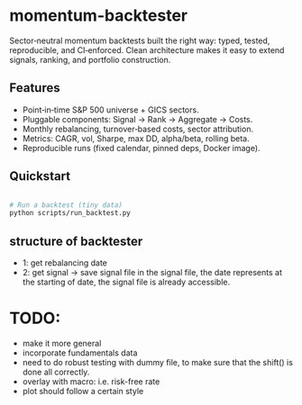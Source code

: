 # momentum-backtester

Sector‑neutral momentum backtests built the right way: typed, tested, reproducible, and CI‑enforced. Clean architecture makes it easy to extend signals, ranking, and portfolio construction.

## Features
- Point‑in‑time S&P 500 universe + GICS sectors.
- Pluggable components: Signal → Rank → Aggregate → Costs.
- Monthly rebalancing, turnover‑based costs, sector attribution.
- Metrics: CAGR, vol, Sharpe, max DD, alpha/beta, rolling beta.
- Reproducible runs (fixed calendar, pinned deps, Docker image).

## Quickstart
```bash

# Run a backtest (tiny data)
python scripts/run_backtest.py
```

## structure of backtester

- 1: get rebalancing date
- 2: get signal -> save signal file
    in the signal file, the date represents at the starting of date, the signal file is already accessible.

# TODO:
- make it more general
- incorporate fundamentals data 
- need to do robust testing with dummy file, to make sure that the shift() is done all correctly.
- overlay with macro: i.e. risk-free rate
- plot should follow a certain style